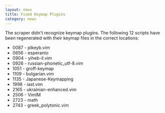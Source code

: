 ```yaml
---
layout: news
title: Fixed Keymap Plugins
category: news
---
```


The scraper didn't recognize keymap plugins.
The following 12 scripts have been regenerated
with their keymap files in the correct locations:

 * 0087 - plkeyb.vim
 * 0656 - esperanto
 * 0904 - yiheb-il.vim
 * 0926 - russian-phonetic\_utf-8.vim
 * 1051 - groff-keymap
 * 1109 - bulgarian.vim
 * 1135 - Japanese-Keymapping
 * 1998 - iast.vim
 * 2165 - ukrainian-enhanced.vim
 * 2506 - VimIM
 * 2723 - math
 * 2743 - greek\_polytonic.vim

